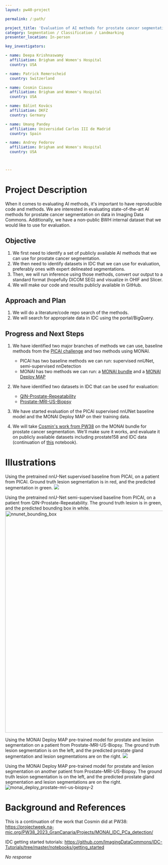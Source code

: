 ```yaml
---
layout: pw40-project

permalink: /:path/

project_title: 'Evaluation of AI methods for prostate cancer segmentation '
category: Segmentation / Classification / Landmarking
presenter_location: In-person

key_investigators:

- name: Deepa Krishnaswamy
  affiliation: Brigham and Women's Hospital
  country: USA

- name: Patrick Remerscheid
  country: Switzerland

- name: Cosmin Ciausu
  affiliation: Brigham and Women's Hospital
  country: USA

- name: Bálint Kovács
  affiliation: DKFZ
  country: Germany

- name: Umang Pandey
  affiliation: Universidad Carlos III de Madrid
  country: Spain  

- name: Andrey Fedorov
  affiliation: Brigham and Women's Hospital
  country: USA



---
```


# Project Description

<!-- Add a short paragraph describing the project. -->

When it comes to evaluating AI methods, it's important to have reproducible code and methods. We are interested in evaluating state-of-the-art AI methods for prostate cancer segmentation on data in Imaging Data Commons. Additionally, we have a non-public BWH internal dataset that we would like to use for evaluation.

## Objective

<!-- Describe here WHAT you would like to achieve (what you will have as end result). -->

1.  We first need to identify a set of publicly available AI methods that we can use for prostate cancer segmentation.
2.  We then need to identify datasets in IDC that we can use for evaluation, preferably ones with expert delineated segmentations.
3.  Then, we will run inference using those methods, convert our output to a standard format (hopefully DICOM SEG) and visualize in OHIF and Slicer.
4.  We will make our code and results publicly available in GitHub.

## Approach and Plan

<!-- Describe here HOW you would like to achieve the objectives stated above. -->

1.  We will do a literature/code repo search of the methods.
2.  We will search for  appropriate data in IDC using the portal/BigQuery.

## Progress and Next Steps

<!-- Update this section as you make progress, describing of what you have ACTUALLY DONE.
     If there are specific steps that you could not complete then you can describe them here, too. -->

1. We have identified two major branches of methods we can use, baseline methods from the [PICAI challenge](https://pi-cai.grand-challenge.org/) and two methods using MONAI. 

    - PICAI has two baseline methods we can run: supervised nnUNet, semi-supervised nnDetection
    - MONAI has two methods we can run: a [MONAI bundle](https://github.com/kbressem/prostate158) and a [MONAI Deploy MAP](https://github.com/Project-MONAI/research-contributions/tree/main/prostate-mri-lesion-seg) 

2. We have identified two datasets in IDC that can be used for evaluation: 

    - [QIN-Prostate-Repeatability ](https://portal.imaging.datacommons.cancer.gov/explore/filters/?collection_id=qin_prostate_repeatability)
    - [Prostate-MRI-US-Biopsy ](https://portal.imaging.datacommons.cancer.gov/explore/filters/?collection_id=prostate_mri_us_biopsy)

3. We have started evaluation of the PICAI supervised nnUNet baseline model and the MONAI Deploy MAP on their training data.
4. We will take [Cosmin's work from PW38](https://github.com/ImagingDataCommons/idc-prostate-mri-analysis/tree/main/pcDetectionBundle/configs) on the MONAI bundle for prostate cancer segmentation. We'll make sure it works, and evaluate it on publicly available datasets including prostate158 and IDC data (continuation of [this](https://github.com/ImagingDataCommons/idc-prostate-mri-analysis/blob/main/MONAI_prostate158_cancer_qin_prost_rep.ipynb) notebook).  

# Illustrations

<!-- Add pictures and links to videos that demonstrate what has been accomplished. -->

Using the pretrained nnU-Net supervised baseline from PICAI, on a patient from PICAI. Ground truth lesion segmentation is in red, and the predicted segmentation in green. 
![](https://github.com/NA-MIC/ProjectWeek/assets/59979551/c7545409-d451-4267-a0bc-989b59290a88)

Using the pretrained nnU-Net semi-supervised baseline from PICAI, on a patient from QIN-Prostate-Repeatability. The ground truth lesion is in green, and the predicted bounding box in white.
<img width="708" alt="nnunet_bounding_box" src="https://github.com/NA-MIC/ProjectWeek/assets/59979551/c91a256a-01c3-4660-90ef-c30a7f99b719">

Using the MONAI Deploy MAP pre-trained model for prostate and lesion segmentation on a patient from Prostate-MRI-US-Biopsy.
The ground truth lesion segmentation is on the left, and the predicted prostate gland segmentation and lesion segmentations are on the right.
![](https://github.com/NA-MIC/ProjectWeek/assets/59979551/ad06d628-d724-4c45-9c90-eed7a6cea499)

Using the MONAI Deploy MAP pre-trained model for prostate and lesion segmentation on another patient from Prostate-MRI-US-Biopsy.
The ground truth lesion segmentation is on the left, and the predicted prostate gland segmentation and lesion segmentations are on the right.
![monai_deploy_prostate-mri-us-biopsy-2](https://github.com/NA-MIC/ProjectWeek/assets/59979551/93ca369d-68cc-4261-a74f-1d50658a83fc)

# Background and References

<!-- If you developed any software, include link to the source code repository.
     If possible, also add links to sample data, and to any relevant publications. -->

This is a continuation of the work that Cosmin did at PW38: https://projectweek.na-mic.org/PW38_2023_GranCanaria/Projects/MONAI_IDC_PCa_detection/  

IDC getting started tutorials: https://github.com/ImagingDataCommons/IDC-Tutorials/tree/master/notebooks/getting_started

*No response*
